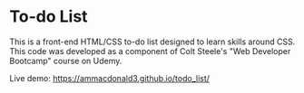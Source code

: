 # To-do List

This is a front-end HTML/CSS to-do list designed to learn skills around CSS. This code was developed as a component of Colt Steele's "Web Developer Bootcamp" course on Udemy.

Live demo:
https://ammacdonald3.github.io/todo_list/

